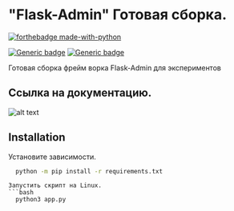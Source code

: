 # "Flask-Admin" Готовая сборка.

[![forthebadge made-with-python](http://ForTheBadge.com/images/badges/made-with-python.svg)](https://www.python.org/)

<div align="left">

[![Generic badge](https://img.shields.io/badge/Python-3.10-<COLOR>.svg)](https://shields.io/)
[![Generic badge](https://img.shields.io/badge/Flask-Admin-<COLOR>.svg)](https://shields.io/)

</div>
    
Готовая сборка фрейм ворка Flask-Admin для экспериментов

## Ссылка на документацию.
![alt text](https://flask-admin.readthedocs.io/en/latest/?raw=true)

## Installation

Установите зависимости.
```bash
  python -m pip install -r requirements.txt
```  

```  
Запустить скрипт на Linux.
```bash
  python3 app.py
```  
